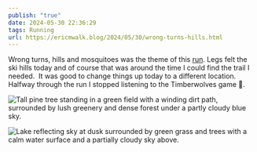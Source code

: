 ```yaml
---
publish: "true"
date: 2024-05-30 22:36:29
tags: Running
url: https://ericmwalk.blog/2024/05/30/wrong-turns-hills.html
---
```


Wrong turns, hills and mosquitoes was the theme of this [run](https://strava.com/activities/11537102418). Legs felt the ski hills today and of course that was around the time I could find the trail I needed.  It was good to change things up today to a different location. Halfway through the run I stopped listening to the Timberwolves game 🥹.

![Tall pine tree standing in a green field with a winding dirt path, surrounded by lush greenery and dense forest under a partly cloudy blue sky.](https://ericmwalk.blog/uploads/2024/img-0109.jpeg)


![Lake reflecting sky at dusk surrounded by green grass and trees with a calm water surface and a partially cloudy sky above.](https://ericmwalk.blog/uploads/2024/img-0111.jpeg)
